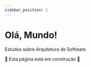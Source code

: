 ```yaml
---
sidebar_position: 1
---
```


# Olá, Mundo!

Estudos sobre Arquitetura de Software

🚧 Esta página está em construção 🚧
